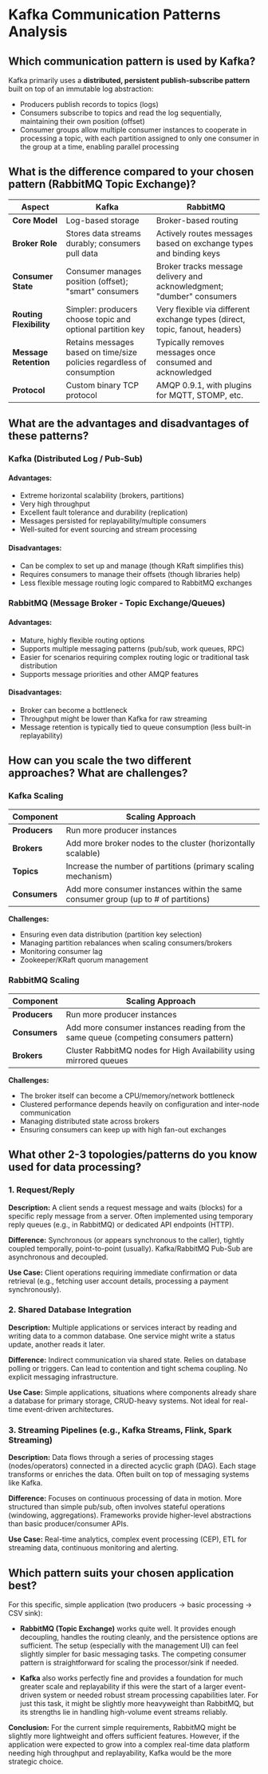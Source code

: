 # Kafka Communication Patterns Analysis

## Which communication pattern is used by Kafka?

Kafka primarily uses a **distributed, persistent publish-subscribe pattern** built on top of an immutable log abstraction:
- Producers publish records to topics (logs)
- Consumers subscribe to topics and read the log sequentially, maintaining their own position (offset)
- Consumer groups allow multiple consumer instances to cooperate in processing a topic, with each partition assigned to only one consumer in the group at a time, enabling parallel processing

## What is the difference compared to your chosen pattern (RabbitMQ Topic Exchange)?

| Aspect | Kafka | RabbitMQ |
|--------|-------|----------|
| **Core Model** | Log-based storage | Broker-based routing |
| **Broker Role** | Stores data streams durably; consumers pull data | Actively routes messages based on exchange types and binding keys |
| **Consumer State** | Consumer manages position (offset); "smart" consumers | Broker tracks message delivery and acknowledgment; "dumber" consumers |
| **Routing Flexibility** | Simpler: producers choose topic and optional partition key | Very flexible via different exchange types (direct, topic, fanout, headers) |
| **Message Retention** | Retains messages based on time/size policies regardless of consumption | Typically removes messages once consumed and acknowledged |
| **Protocol** | Custom binary TCP protocol | AMQP 0.9.1, with plugins for MQTT, STOMP, etc. |

## What are the advantages and disadvantages of these patterns?

### Kafka (Distributed Log / Pub-Sub)

#### Advantages:
- Extreme horizontal scalability (brokers, partitions)
- Very high throughput
- Excellent fault tolerance and durability (replication)
- Messages persisted for replayability/multiple consumers
- Well-suited for event sourcing and stream processing

#### Disadvantages:
- Can be complex to set up and manage (though KRaft simplifies this)
- Requires consumers to manage their offsets (though libraries help)
- Less flexible message routing logic compared to RabbitMQ exchanges

### RabbitMQ (Message Broker - Topic Exchange/Queues)

#### Advantages:
- Mature, highly flexible routing options
- Supports multiple messaging patterns (pub/sub, work queues, RPC)
- Easier for scenarios requiring complex routing logic or traditional task distribution
- Supports message priorities and other AMQP features

#### Disadvantages:
- Broker can become a bottleneck
- Throughput might be lower than Kafka for raw streaming
- Message retention is typically tied to queue consumption (less built-in replayability)

## How can you scale the two different approaches? What are challenges?

### Kafka Scaling

| Component | Scaling Approach |
|-----------|------------------|
| **Producers** | Run more producer instances |
| **Brokers** | Add more broker nodes to the cluster (horizontally scalable) |
| **Topics** | Increase the number of partitions (primary scaling mechanism) |
| **Consumers** | Add more consumer instances within the same consumer group (up to # of partitions) |

**Challenges:**
- Ensuring even data distribution (partition key selection)
- Managing partition rebalances when scaling consumers/brokers
- Monitoring consumer lag
- Zookeeper/KRaft quorum management

### RabbitMQ Scaling

| Component | Scaling Approach |
|-----------|------------------|
| **Producers** | Run more producer instances |
| **Consumers** | Add more consumer instances reading from the same queue (competing consumers pattern) |
| **Brokers** | Cluster RabbitMQ nodes for High Availability using mirrored queues |

**Challenges:**
- The broker itself can become a CPU/memory/network bottleneck
- Clustered performance depends heavily on configuration and inter-node communication
- Managing distributed state across brokers
- Ensuring consumers can keep up with high fan-out exchanges

## What other 2-3 topologies/patterns do you know used for data processing?

### 1. Request/Reply

**Description:** A client sends a request message and waits (blocks) for a specific reply message from a server. Often implemented using temporary reply queues (e.g., in RabbitMQ) or dedicated API endpoints (HTTP).

**Difference:** Synchronous (or appears synchronous to the caller), tightly coupled temporally, point-to-point (usually). Kafka/RabbitMQ Pub-Sub are asynchronous and decoupled.

**Use Case:** Client operations requiring immediate confirmation or data retrieval (e.g., fetching user account details, processing a payment synchronously).

### 2. Shared Database Integration

**Description:** Multiple applications or services interact by reading and writing data to a common database. One service might write a status update, another reads it later.

**Difference:** Indirect communication via shared state. Relies on database polling or triggers. Can lead to contention and tight schema coupling. No explicit messaging infrastructure.

**Use Case:** Simple applications, situations where components already share a database for primary storage, CRUD-heavy systems. Not ideal for real-time event-driven architectures.

### 3. Streaming Pipelines (e.g., Kafka Streams, Flink, Spark Streaming)

**Description:** Data flows through a series of processing stages (nodes/operators) connected in a directed acyclic graph (DAG). Each stage transforms or enriches the data. Often built on top of messaging systems like Kafka.

**Difference:** Focuses on continuous processing of data in motion. More structured than simple pub/sub, often involves stateful operations (windowing, aggregations). Frameworks provide higher-level abstractions than basic producer/consumer APIs.

**Use Case:** Real-time analytics, complex event processing (CEP), ETL for streaming data, continuous monitoring and alerting.

## Which pattern suits your chosen application best?

For this specific, simple application (two producers → basic processing → CSV sink):

- **RabbitMQ (Topic Exchange)** works quite well. It provides enough decoupling, handles the routing cleanly, and the persistence options are sufficient. The setup (especially with the management UI) can feel slightly simpler for basic messaging tasks. The competing consumer pattern is straightforward for scaling the processor/sink if needed.

- **Kafka** also works perfectly fine and provides a foundation for much greater scale and replayability if this were the start of a larger event-driven system or needed robust stream processing capabilities later. For just this task, it might be slightly more heavyweight than RabbitMQ, but its strengths lie in handling high-volume event streams reliably.

**Conclusion:** For the current simple requirements, RabbitMQ might be slightly more lightweight and offers sufficient features. However, if the application were expected to grow into a complex real-time data platform needing high throughput and replayability, Kafka would be the more strategic choice.
